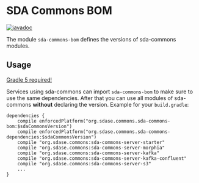 # SDA Commons BOM

[![javadoc](https://javadoc.io/badge2/org.sdase.commons/sda-commons-bom/javadoc.svg)](https://javadoc.io/doc/org.sdase.commons/sda-commons-bom)

The module `sda-commons-bom` defines the versions of sda-commons modules.

## Usage

[Gradle 5 required!](https://gradle.org/whats-new/gradle-5/)

Services using sda-commons can import `sda-commons-bom` to make sure to use the same 
dependencies. After that you can use all modules of sda-commons **without** declaring the version.
Example for your `build.gradle`:

```
dependencies {
    compile enforcedPlatform("org.sdase.commons.sda-commons-bom:$sdaCommonsVersion")
    compile enforcedPlatform("org.sdase.commons.sda-commons-dependencies:$sdaCommonsVersion")
    compile "org.sdase.commons:sda-commons-server-starter"
    compile "org.sdase.commons:sda-commons-server-morphia"
    compile "org.sdase.commons:sda-commons-server-kafka"
    compile "org.sdase.commons:sda-commons-server-kafka-confluent"
    compile "org.sdase.commons:sda-commons-server-s3"
    ...
}
```
